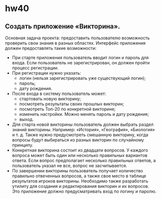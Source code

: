 # hw40

## Создать приложение «Викторина».
Основная задача проекта: предоставить пользователю возможность проверить
свои знания в разных областях.
Интерфейс приложения должен предоставлять такие возможности:
* При старте приложения пользователь вводит логин и пароль для входа.
Если пользователь не зарегистрирован, он должен пройти процесс регистрации.
* При регистрации нужно указать:
  - логин (нельзя зарегистрировать уже существующий логин);
  - пароль;
  - дату рождения.
* После входа в систему пользователь может:
  - стартовать новую викторину;
  - посмотреть результаты своих прошлых викторин;
  - посмотреть Топ-20 по конкретной викторине;
  - изменить настройки. Можно менять пароль и дату рождения;
  - выход.
* Для старта новой викторины пользователь должен выбрать раздел знаний
викторины. Например: «История», «География», «Биология» и т. д. Также
нужно предусмотреть смешанную викторину, когда вопросы будут выбираться
из разных викторин по случайному принципу.
* Конкретная викторина состоит из двадцати вопросов. У каждого вопроса
может быть один или несколько правильных вариантов ответа. Если вопрос
предполагает несколько правильных ответов, а пользователь указал
не все, вопрос не засчитывается.
* По завершении викторины пользователь получает количество правильно
отвеченных вопросов, а также свое место в таблице результатов игроков
викторины.
Необходимо также разработать утилиту для создания и редактирования
викторин и их вопросов. Это приложение должно предусматривать вход по логину
и паролю.
